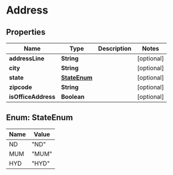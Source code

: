 # Address

## Properties
Name | Type | Description | Notes
------------ | ------------- | ------------- | -------------
**addressLine** | **String** |  |  [optional]
**city** | **String** |  |  [optional]
**state** | [**StateEnum**](#StateEnum) |  |  [optional]
**zipcode** | **String** |  |  [optional]
**isOfficeAddress** | **Boolean** |  |  [optional]

<a name="StateEnum"></a>
## Enum: StateEnum
Name | Value
---- | -----
ND | &quot;ND&quot;
MUM | &quot;MUM&quot;
HYD | &quot;HYD&quot;
